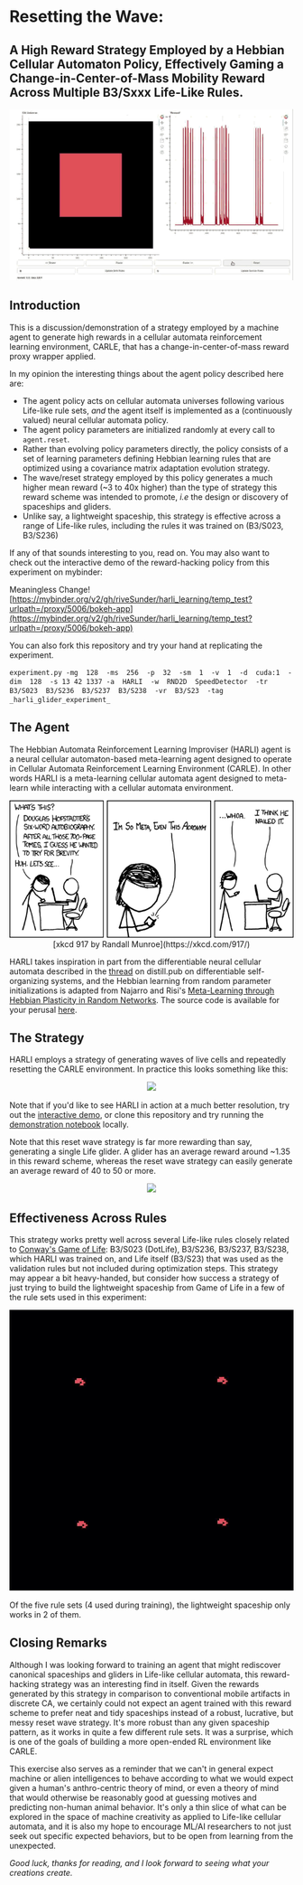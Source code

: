 # Resetting the Wave: 
## A High Reward Strategy Employed by a Hebbian Cellular Automaton Policy, Effectively Gaming a Change-in-Center-of-Mass Mobility Reward Across Multiple B3/Sxxx Life-Like Rules.  

<div align="center">
<a href="https://github.com/riveSunder/harli_learning/blob/master/assets/harli_reset_wave_strategy.gif">
<img src="assets/harli_reset_wave_strategy_small.gif">
</a>
</div>

## Introduction

This is a discussion/demonstration of a strategy employed by a machine agent to generate high rewards in a cellular automata reinforcement learning environment, CARLE, that has a change-in-center-of-mass reward proxy wrapper applied. 

In my opinion the interesting things about the agent policy described here are:

* The agent policy acts on cellular automata universes following various Life-like rule sets, _and_ the agent itself is implemented as a (continuously valued) neural cellular automata policy.
* The agent policy parameters are initialized randomly at every call to `agent.reset`.
* Rather than evolving policy parameters directly, the policy consists of a set of learning parameters defining Hebbian learning rules that are optimized using a covariance matrix adaptation evolution strategy. 
* The wave/reset strategy employed by this policy generates a much higher mean reward (~3 to 40x higher) than the type of strategy this reward scheme was intended to promote, _i.e_ the design or discovery of spaceships and gliders.
* Unlike say, a lightweight spaceship, this strategy is effective across a range of Life-like rules, including the rules it was trained on (B3/S023, B3/S236) 


If any of that sounds interesting to you, read on. You may also want to check out the interactive demo of the reward-hacking policy from this experiment on mybinder:

Meaningless Change!
[https://mybinder.org/v2/gh/riveSunder/harli_learning/temp_test?urlpath=/proxy/5006/bokeh-app](https://mybinder.org/v2/gh/riveSunder/harli_learning/temp_test?urlpath=/proxy/5006/bokeh-app)

You can also fork this repository and try your hand at replicating the experiment. 

```
experiment.py -mg  128  -ms  256  -p  32  -sm  1  -v  1  -d  cuda:1  -dim  128  -s 13 42 1337 -a  HARLI  -w  RND2D  SpeedDetector  -tr  B3/S023  B3/S236  B3/S237  B3/S238  -vr  B3/S23  -tag  _harli_glider_experiment_
```

## The Agent

The Hebbian Automata Reinforcement Learning Improviser (HARLI) agent is a neural cellular automaton-based meta-learning agent designed to operate in Cellular Automata Reinforcement Learning Environment (CARLE). In other words HARLI is a meta-learning cellular automata agent designed to meta-learn while interacting with a cellular automata environment. 

<div align="center">
<img src="assets/hofstadter.png">
[xkcd 917 by Randall Munroe](https://xkcd.com/917/)
</div>

HARLI takes inspiration in part from the differentiable neural cellular automata described in the [thread](https://distill.pub/2020/selforg/) on distill.pub on differentiable self-organizing systems, and the Hebbian learning from random parameter initializations is adapted from Najarro and Risi's [Meta-Learning through Hebbian Plasticity in Random Networks](https://arxiv.org/abs/2007.02686). The source code is available for your perusal [here](https://github.com/riveSunder/harli_learning/blob/master/game_of_carle/agents/harli.py).

## The Strategy

HARLI employs a strategy of generating waves of live cells and repeatedly resetting the CARLE environment. In practice this looks something like this:

<div align="center">
<img src="assets/strategy_demo_127.gif">
</div>

Note that if you'd like to see HARLI in action at a much better resolution, try out the [interactive demo](https://mybinder.org/v2/gh/riveSunder/harli_learning/master?urlpath=/proxy/5006/bokeh-app), or clone this repository and try running the [demonstration notebook](https://github.com/riveSunder/harli_learning/blob/master/notebooks/evaluation.ipynb) locally. 

Note that this reset wave strategy is far more rewarding than say, generating a single Life glider. A glider has an average reward around ~1.35 in this reward scheme, whereas the reset wave strategy can easily generate an average reward of 40 to 50 or more. 

<div align="center">
<img src="assets/glider_reward.gif">
</div>

## Effectiveness Across Rules

This strategy works pretty well across several Life-like rules closely related to [Conway's Game of Life](https://www.conwaylife.com/wiki/Conway%27s_Game_of_Life): B3/S023 (DotLife), B3/S236, B3/S237, B3/S238, which HARLI was trained on, and Life itself (B3/S23) that was used as the validation rules but not included during optimization steps. This strategy may appear a bit heavy-handed, but consider how success a strategy of just trying to build the lightweight spaceship from Game of Life in a few of the rule sets used in this experiment:

<div align="center">
<img src="assets/spaceships.gif">
</div>

Of the five rule sets (4 used during training), the lightweight spaceship only works in 2 of them.

## Closing Remarks

Although I was looking forward to training an agent that might rediscover canonical spaceships and gliders in Life-like cellular automata, this reward-hacking strategy was an interesting find in itself. Given the rewards generated by this strategy in comparison to conventional mobile artifacts in discrete CA, we certainly could not expect an agent trained with this reward scheme to prefer neat and tidy spaceships instead of a robust, lucrative, but messy reset wave strategy. It's more robust than any given spaceship pattern, as it works in quite a few different rule sets. It was a surprise, which is one of the goals of building a more open-ended RL environment like CARLE. 

This exercise also serves as a reminder that we can't in general expect machine or alien intelligences to behave according to what we would expect given a human's anthro-centric theory of mind, or even a theory of mind that would otherwise be reasonably good at guessing motives and predicting non-human animal behavior. It's only a thin slice of what can be explored in the space of machine creativity as applied to Life-like cellular automata, and it is also my hope to encourage ML/AI researchers to not just seek out specific expected behaviors, but to be open from learning from the unexpected.  

<em>
Good luck, thanks for reading, and I look forward to seeing what your creations create.  
</em>

